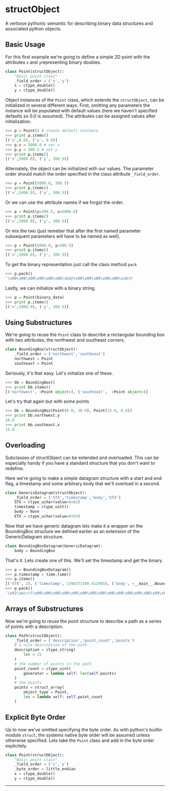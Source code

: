 structObject
============

A verbose pythonic semantic for describing binary data structures and associated python objects.

Basic Usage
-----------

For this first example we're going to define a simple 2D point with the attributes `x` and `y`representing binary doubles.

```Python
class Point(structObject):
    "Basic point class"
    _field_order = ('x','y')
    x = ctype_double()
    y = ctype_double()
```

Object instances of the `Point` class, which extends the `structObject`, can be initialized in several different ways. First, omitting any parameters the instance will be populated with default values (here we haven't specified defaults so 0.0 is assumed). The attributes can be assigned values after initialization.

```Python
>>> p = Point() # create default instance
>>> print p.items()
[('x',0.0), ('y', 0.0)]
>>> p.x = 5000.0 # set x
>>> p.y = 300.5 # set y
>>> print p.items()
[('x',5000.0), ('y', 300.5)]
```
Alternately, the object can be initialized with our values. The parameter order should match the order specified in the class attribute `_field_order`.
```Python
>>> p = Point(5000.0, 300.5)
>>> print p.items()
[('x',5000.0), ('y', 300.5)]
```

Or we can use the attribute names if we forgot the order.

```Python
>>> p = Point(y=300.5, x=5000.0)
>>> print p.items()
[('x',5000.0), ('y', 300.5)]
```

Or mix the two (just remeber that after the first named parameter subsequent parameters will have to be named as well).

```Python
>>> p = Point(5000.0, y=300.5)
>>> print p.items()
[('x',5000.0), ('y', 300.5)]
```

To get the binary representation just call the class method `pack`

```Python
>>> p.pack()
'\x00\x00\x00\x00\x00\x88\xb3@\x00\x00\x00\x00\x00\xc8r@'
```

Lastly, we can initialize with a binary string.

```Python
>>> p = Point(binary_data)
>>> print p.items()
[('x',5000.0), ('y', 300.5)]
```

Using Substructures
-------------------

We're going to reuse the `Point` class to describe a rectangular bounding box with two attributes, the northwest and southeast corners.

```Python
class BoundingBox(structObject):
    _field_order = ('northwest','southeast')
    northwest = Point
    southeast = Point
```

Seriously, it's that easy. Let's initialize one of these.

```Python
>>> bb = BoundingBox()
>>> print bb.items()
[('northwest', <Point object>), ('southeast',  <Point object>)]
```

Let's try that again but with some points

```Python
>>> bb = BoundingBox(Point(0.0, 10.0), Point(15.0, 0.0))
>>> print bb.northwest.y
10.0
>>> print bb.southeast.x
15.0
```

Overloading
-----------

Subclasses of structObject can be extended and overloaded. This can be especially handy if you have a standard structure that you don't want to redefine.

Here we're going to make a simple datagram structure with a start and end flag, a timestamp and some arbitrary body that we'll overload in a second.

```Python
class GenericDatagram(structObject):
    _field_order = ('STX','timestamp','body','ETX')
    STX = ctype_uchar(value=0x02)
    timestamp = ctype_uint()
    body = None
    ETX = ctype_uchar(value=0x03)
```

Now that we have generic datagram lets make it a wrapper on the BoundingBox structure we defined earlier as an extension of the GenericDatagram structure.

```Python
class BoundingBoxDatagram(GenericDatagram):
    body = BoundingBox
```

That's it. Lets create one of this. We'll set the timestamp and get the binary.

```Python
>>> p = BoundingBoxDatagram()
>>> p.timestamp = time.time()
>>> p.items()
[('STX', 2), ('timestamp', 1398373100.412985), ('body', <__main__.BoundingBox object at 0xb713f3c4>), ('ETX', 3)]
>>> p.pack()
'\x02\xeczYS\x00\x00\x00\x00\x00\x00\x00\x00\x00\x00\x00\x00\x00\x00\x00\x00\x00\x00\x00\x00\x00\x00\x00\x00\x00\x00\x00\x00\x00\x00\x00\x00\x03'
```

Arrays of Substructures
-----------------------
Now we're going to reuse the point structure to describe a path as a series of points with a description.

```Python
class Path(structObject):
    _field_order = ('description','point_count','points')
    # a nice description of the path
    description = ctype_string(
        len = 25
    )
    # the number of points in the path
    point_count = ctype_uint(
        generator = lambda self: len(self.points)
    )
    # the points
    points = struct_array(
        object_type = Point,
        len = lambda self: self.point_count
    )
```

Explicit Byte Order
-------------------

Up to now we've omitted specifying the byte order. As with python's builtin module `struct`, the systems native byte order will be assumed unless otherwise specified. Lets take the `Point` class and add in the byte order explicitely.

```Python
class Point(structObject):
    "Basic point class"
    _field_order = ('x','y')
    _byte_order = little_endian
    x = ctype_double()
    y = ctype_double()
```
------
